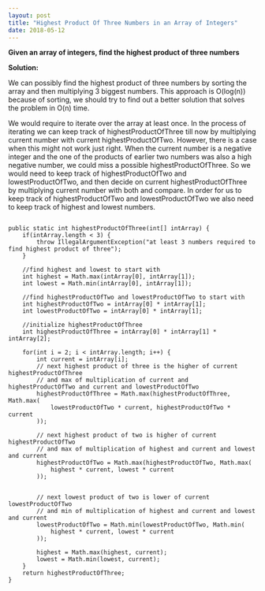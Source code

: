 ```yaml
---
layout: post
title: "Highest Product Of Three Numbers in an Array of Integers"
date: 2018-05-12
---
```


<b>Given an array of integers, find the highest product of three numbers</b>


<b>Solution:</b>

We can possibly find the highest product of three numbers by sorting the array and then multiplying 3 biggest numbers. This approach is O(log(n)) because of sorting, we should try to find out a better solution that solves the problem in O(n) time. 

We would require to iterate over the array at least once. In the process of iterating we can keep track of highestProductOfThree till now by multiplying current number with current highestProductOfTwo. However, there is a case when this might not work just right. When the current number is a negative integer and the one of the products of earlier two numbers was also a high negative number, we could miss a possible highestProductOfThree. So we would need to keep track of highestProductOfTwo and lowestProductOfTwo, and then decide on current highestProductOfThree by multiplying current number with both and compare. In order for us to keep track of highestProductOfTwo and lowestProductOfTwo we also need to keep track of highest and lowest numbers.


<pre class="highlight"><code>
public static int highestProductOfThree(int[] intArray) {
    if(intArray.length < 3) {
        throw IllegalArgumentException("at least 3 numbers required to find highest product of three");
    }

    //find highest and lowest to start with
    int highest = Math.max(intArray[0], intArray[1]);
    int lowest = Math.min(intArray[0], intArray[1]);
    
    //find highestProductOfTwo and lowestProductOfTwo to start with
    int highestProductOfTwo = intArray[0] * intArray[1];
    int lowestProductOfTwo = intArray[0] * intArray[1];

    //initialize highestProductOfThree
    int highestProductOfThree = intArray[0] * intArray[1] * intArray[2];

    for(int i = 2; i < intArray.length; i++) {
        int current = intArray[i];
        // next highest product of three is the higher of current highestProductOfThree
        // and max of multiplication of current and highestProductOfTwo and current and lowestProductOfTwo 
        highestProductOfThree = Math.max(highestProductOfThree, Math.max(
            lowestProductOfTwo * current, highestProductOfTwo * current
        ));

        // next highest product of two is higher of current highestProductOfTwo
        // and max of multiplication of highest and current and lowest and current
        highestProductOfTwo = Math.max(highestProductOfTwo, Math.max(
            highest * current, lowest * current
        ));


        // next lowest product of two is lower of current lowestProductOfTwo
        // and min of multiplication of highest and current and lowest and current
        lowestProductOfTwo = Math.min(lowestProductOfTwo, Math.min(
            highest * current, lowest * current
        ));

        highest = Math.max(highest, current);
        lowest = Math.min(lowest, current);
    }
    return highestProductOfThree;
}
</code></pre>


